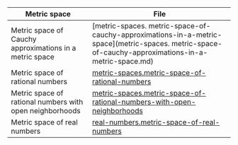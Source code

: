 | Metric space                                             | File                                                                                                                                                |
| -------------------------------------------------------- | --------------------------------------------------------------------------------------------------------------------------------------------------- |
| Metric space of Cauchy approximations in a metric space  | [metric-spaces. metric-space-of-cauchy-approximations-in-a-metric-space](metric-spaces. metric-space-of-cauchy-approximations-in-a-metric-space.md) |
| Metric space of rational numbers                         | [metric-spaces.metric-space-of-rational-numbers](metric-spaces.metric-space-of-rational-numbers.md)                                                 |
| Metric space of rational numbers with open neighborhoods | [metric-spaces.metric-space-of-rational-numbers-with-open-neighborhoods](metric-spaces.metric-space-of-rational-numbers-with-open-neighborhoods.md) |
| Metric space of real numbers                             | [real-numbers.metric-space-of-real-numbers](real-numbers.metric-space-of-real-numbers.md)                                                           |
